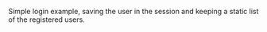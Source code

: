 Simple login example, saving the user in the session and keeping a static list of the registered users.
